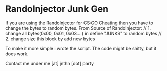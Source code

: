 # RandoInjector Junk Gen
If you are using the RandoInjector for CS:GO Cheating then you have to change the bytes to random bytes.
From Source of RandoInjector:
// 1. change all bytes(0x00, 0x01, 0x03....) in define "JUNKS" to random bytes
// 2. change size this block by add new bytes

To make it more simple i wrote the script.
The code might be shitty, but it does work.

Contact me under me [at] jnthn [dot] party
